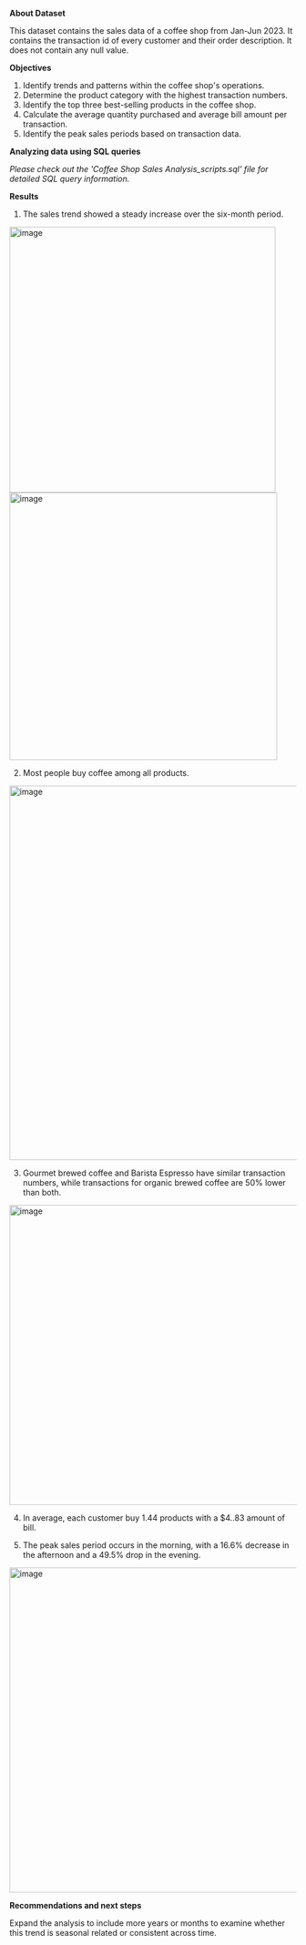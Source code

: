 **About Dataset**

This dataset contains the sales data of a coffee shop from Jan-Jun 2023.
It contains the transaction id of every customer and their order description.
It does not contain any null value.



**Objectives**

1. Identify trends and patterns within the coffee shop's operations.
2. Determine the product category with the highest transaction numbers.
3. Identify the top three best-selling products in the coffee shop.
4. Calculate the average quantity purchased and average bill amount per transaction.
5. Identify the peak sales periods based on transaction data.

**Analyzing data using SQL queries**

_Please check out the 'Coffee Shop Sales Analysis_scripts.sql' file for detailed SQL query information._



**Results**

1. The sales trend showed a steady increase over the six-month period.
<img width="467" alt="image" src="https://github.com/user-attachments/assets/2b7b828d-573f-48f8-b17c-07fb74b16271">
<img width="470" alt="image" src="https://github.com/user-attachments/assets/2512ac09-6e08-4d31-acc1-d3c9c9530e7d">


   
2. Most people buy coffee among all products.
<img width="658" alt="image" src="https://github.com/user-attachments/assets/fb664823-7102-49f5-b3fe-d3b094dcce01">


   
3. Gourmet brewed coffee and Barista Espresso have similar transaction numbers, while transactions for organic brewed coffee are 50% lower than both.
<img width="527" alt="image" src="https://github.com/user-attachments/assets/5f660338-40e2-42f9-9fb1-aca6d865418f">


   
4. In average, each customer buy 1.44 products with a $4..83 amount of bill.


   
5. The peak sales period occurs in the morning, with a 16.6% decrease in the afternoon and a 49.5% drop in the evening.
<img width="571" alt="image" src="https://github.com/user-attachments/assets/ad3343a1-5690-4ec9-9968-eabb361ebe9f">




**Recommendations and next steps**

Expand the analysis to include more years or months to examine whether this trend is seasonal related or consistent across time. 
